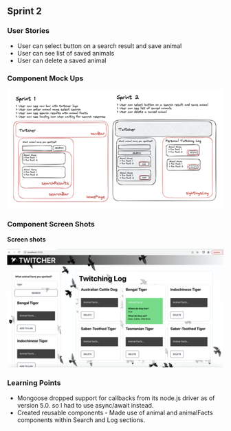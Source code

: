 ## Sprint 2

### User Stories

- User can select button on a search result and save animal
- User can see list of saved animals
- User can delete a saved animal

### Component Mock Ups

![Sprint 2 Mock Up](sprint2.png)

### Component Screen Shots

**Screen shots**

![Sprint 2 Screen Shot](homepageSprint2.png)

### Learning Points

- Mongoose dropped support for callbacks from its node.js driver as of version 5.0. so I had to use async/await instead.
- Created reusable components - Made use of animal and animalFacts components within Search and Log sections.
